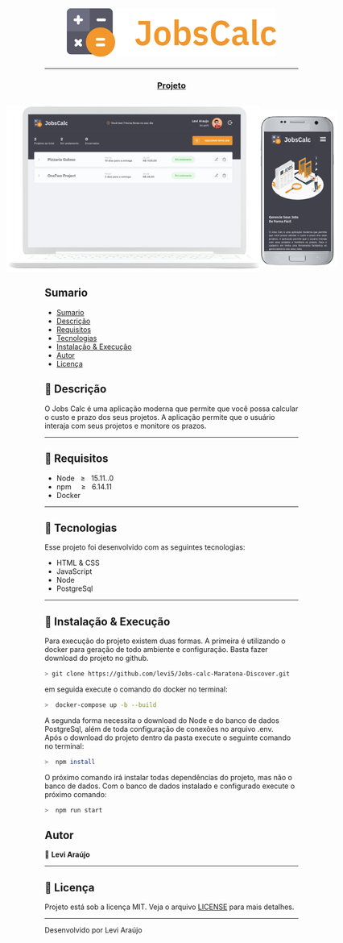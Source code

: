 ## <center><img src="./.github/logo.svg"/> </center>
---
<div align="center">
  <h3>
    <a href="https://github.com/levi5/Jobs-calc-Maratona-Discover">
      Projeto
    </a>
  </h3>
</div>


<div style="display:flex;  justify-content: center; align-items: center; margin-top:30px;">
    <img src="./.github/desktop.png"/>
    <img src="./.github/mobile.png"/>
</div>

## Sumario

- [Sumario](#sumario)
- [Descrição](#pushpin-descrição)
- [Requisitos](#page_facing_up-requisitos)
- [Tecnologias](#robot-tecnologias)
- [Instalação & Execução](#rocket-instalação-execução)
- [Autor](#autor)
- [Licença](#pencil-licença)

## :pushpin: Descrição
 <p>O Jobs Calc é uma aplicação moderna que permite que você possa calcular o custo e prazo dos seus projetos. A aplicação permite que o usuário interaja com seus projetos e monitore os prazos.
 </p>

---

## :page_facing_up: Requisitos
+ Node  _&nbsp;_ &GreaterEqual; _&nbsp;_ 15.11..0
+ npm _&nbsp;_ _&nbsp;_   &GreaterEqual; _&nbsp;_  6.14.11
+ Docker

---
## :robot: Tecnologias
Esse projeto foi desenvolvido com as seguintes tecnologias:
+ HTML & CSS
+ JavaScript
+ Node 
+ PostgreSql 
--- 

## :rocket: Instalação & Execução
Para execução do projeto existem duas formas. A primeira é utilizando o docker para geração de todo ambiente e configuração.
Basta fazer download do projeto no github.
```bash
> git clone https://github.com/levi5/Jobs-calc-Maratona-Discover.git
```
em seguida execute o comando do docker no terminal:
```bash
>  docker-compose up -b --build
```
A segunda forma necessita o download do Node e do banco de dados PostgreSql, além de toda configuração de conexões no arquivo .env.  
Após o download do projeto dentro da pasta execute o seguinte comando no terminal:

```bash
>  npm install
```
O próximo comando irá instalar todas dependências do projeto, mas não o banco de dados. Com o banco de dados instalado e configurado execute o próximo comando:

```bash
>  npm run start
```



## Autor
👤 <strong> Levi Araújo </strong>

---

## :pencil: Licença
Projeto está sob a licença MIT. Veja o arquivo [LICENSE](.github/LICENSE.md) para mais detalhes.

---
Desenvolvido por Levi Araújo

